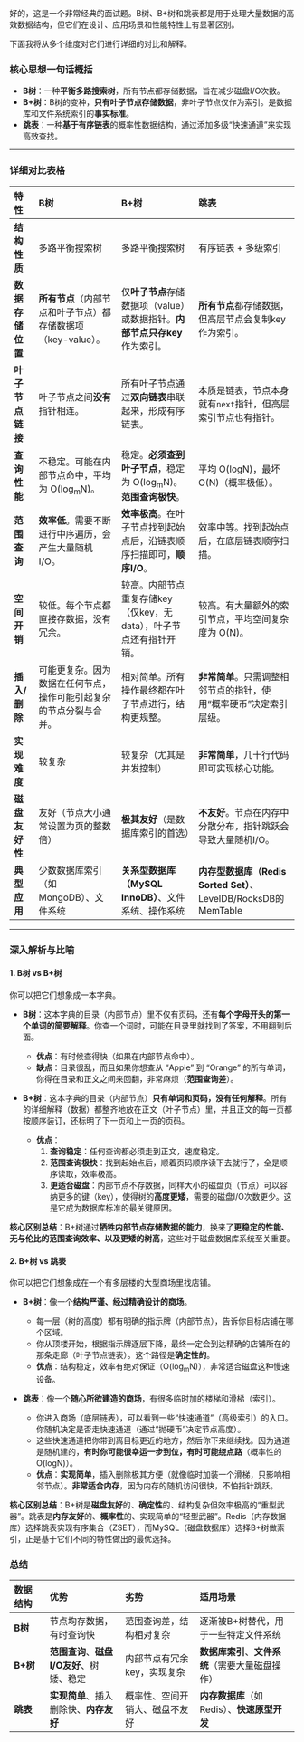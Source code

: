 好的，这是一个非常经典的面试题。B树、B+树和跳表都是用于处理大量数据的高效数据结构，但它们在设计、应用场景和性能特性上有显著区别。

下面我将从多个维度对它们进行详细的对比和解释。

### 核心思想一句话概括

*   **B树**：一种**平衡多路搜索树**，所有节点都存储数据，旨在减少磁盘I/O次数。
*   **B+树**：B树的变种，**只有叶子节点存储数据**，非叶子节点仅作为索引。是数据库和文件系统索引的**事实标准**。
*   **跳表**：一种**基于有序链表**的概率性数据结构，通过添加多级“快速通道”来实现高效查找。

---

### 详细对比表格

| 特性 | B树 | B+树 | 跳表 |
| :--- | :--- | :--- | :--- |
| **结构性质** | 多路平衡搜索树 | 多路平衡搜索树 | 有序链表 + 多级索引 |
| **数据存储位置** | **所有节点**（内部节点和叶子节点）都存储数据项（key-value）。 | 仅**叶子节点**存储数据项（value）或数据指针。**内部节点只存key**作为索引。 | **所有节点**都存储数据，但高层节点会复制key作为索引。 |
| **叶子节点链接** | 叶子节点之间**没有**指针相连。 | 所有叶子节点通过**双向链表**串联起来，形成有序链表。 | 本质是链表，节点本身就有`next`指针，但高层索引节点也有指针。 |
| **查询性能** | 不稳定。可能在内部节点命中，平均为 O(log<sub>m</sub>N)。 | 稳定。**必须查到叶子节点**，稳定为 O(log<sub>m</sub>N)。**范围查询极快**。 | 平均 O(logN)，最坏 O(N)（概率极低）。 |
| **范围查询** | **效率低**。需要不断进行中序遍历，会产生大量随机I/O。 | **效率极高**。在叶子节点找到起始点后，沿链表顺序扫描即可，**顺序I/O**。 | 效率中等。找到起始点后，在底层链表顺序扫描。 |
| **空间开销** | 较低。每个节点都直接存数据，没有冗余。 | 较高。内部节点重复存储key（仅key，无data），叶子节点还有指针开销。 | 较高。有大量额外的索引节点，平均空间复杂度为 O(N)。 |
| **插入/删除** | 可能更复杂。因为数据在任何节点，操作可能引起复杂的节点分裂与合并。 | 相对简单。所有操作最终都在叶子节点进行，结构更规整。 | **非常简单**。只需调整相邻节点的指针，使用“概率硬币”决定索引层级。 |
| **实现难度** | 较复杂 | 较复杂（尤其是并发控制） | **非常简单**，几十行代码即可实现核心功能。 |
| **磁盘友好性** | 友好（节点大小通常设置为页的整数倍） | **极其友好**（是数据库索引的首选） | **不友好**。节点在内存中分散分布，指针跳跃会导致大量随机I/O。 |
| **典型应用** | 少数数据库索引（如MongoDB）、文件系统 | **关系型数据库（MySQL InnoDB）**、文件系统、操作系统 | **内存型数据库（Redis Sorted Set）**、LevelDB/RocksDB的MemTable |

---

### 深入解析与比喻

#### 1. B树 vs B+树

你可以把它们想象成一本字典。

*   **B树**：这本字典的目录（内部节点）里不仅有页码，还有**每个字母开头的第一个单词的简要解释**。你查一个词时，可能在目录里就找到了答案，不用翻到后面。
    *   **优点**：有时候查得快（如果在内部节点命中）。
    *   **缺点**：目录很乱，而且如果你想查从 “Apple” 到 “Orange” 的所有单词，你得在目录和正文之间来回翻，非常麻烦（**范围查询差**）。

*   **B+树**：这本字典的目录（内部节点）**只有单词和页码，没有任何解释**。所有的详细解释（数据）都整齐地放在正文（叶子节点）里，并且正文的每一页都按顺序装订，还标明了下一页和上一页的页码。
    *   **优点**：
        1.  **查询稳定**：任何查询都必须走到正文，速度稳定。
        2.  **范围查询极快**：找到起始点后，顺着页码顺序读下去就行了，全是顺序读取，效率极高。
        3.  **更适合磁盘**：内部节点不存数据，同样大小的磁盘页（节点）可以容纳更多的键（key），使得树的**高度更矮**，需要的磁盘I/O次数更少。这是它成为数据库标准的最关键原因。

**核心区别总结**：B+树通过**牺牲内部节点存储数据的能力**，换来了**更稳定的性能、无与伦比的范围查询效率、以及更矮的树高**，这些对于磁盘数据库系统至关重要。

#### 2. B+树 vs 跳表

你可以把它们想象成在一个有多层楼的大型商场里找店铺。

*   **B+树**：像一个**结构严谨、经过精确设计的商场**。
    *   每一层（树的高度）都有明确的指示牌（内部节点），告诉你目标店铺在哪个区域。
    *   你从顶楼开始，根据指示牌逐层下降，最终一定会到达精确的店铺所在的那条走廊（叶子节点链表）。这个路径是**确定性的**。
    *   **优点**：结构稳定，效率有绝对保证（O(log<sub>m</sub>N)），非常适合磁盘这种慢速设备。

*   **跳表**：像一个**随心所欲建造的商场**，有很多临时加的楼梯和滑梯（索引）。
    *   你进入商场（底层链表），可以看到一些“快速通道”（高级索引）的入口。你随机决定是否走快速通道（通过“抛硬币”决定节点高度）。
    *   这些快速通道把你带到离目标更近的地方，然后你下来继续找。因为通道是随机建的，**有时你可能很幸运一步到位，有时可能绕点路**（概率性的O(logN)）。
    *   **优点**：**实现简单**，插入删除极其方便（就像临时加装一个滑梯，只影响相邻节点）。**非常适合内存**，因为内存的随机访问很快，不怕指针跳跃。

**核心区别总结**：B+树是**磁盘友好**的、**确定性**的、结构复杂但效率极高的“重型武器”。跳表是**内存友好**的、**概率性**的、实现简单的“轻型武器”。Redis（内存数据库）选择跳表实现有序集合（ZSET），而MySQL（磁盘数据库）选择B+树做索引，正是基于它们不同的特性做出的最优选择。

### 总结

| 数据结构 | 优势 | 劣势 | 适用场景 |
| :--- | :--- | :--- | :--- |
| **B树** | 节点均存数据，有时查询快 | 范围查询差，结构相对复杂 | 逐渐被B+树替代，用于一些特定文件系统 |
| **B+树** | **范围查询**、**磁盘I/O友好**、树矮、稳定 | 内部节点有冗余key，实现复杂 | **数据库索引**、**文件系统**（需要大量磁盘操作） |
| **跳表** | **实现简单**、插入删除快、**内存友好** | 概率性、空间开销大、磁盘不友好 | **内存数据库**（如Redis）、**快速原型开发** |
